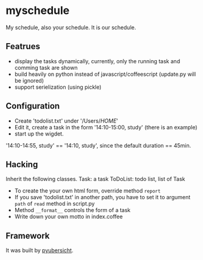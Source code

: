 # myschedule

My schedule, also your schedule. It is our schedule.

## Featrues

* display the tasks dynamically, currently, only the running task and comming task are shown
* build heavily on python instead of javascript/coffeescript (update.py will be ignored)
* support serielization (using pickle)

## Configuration

* Create 'todolist.txt' under '/Users/*HOME*'
* Edit it, create a task in the form '14:10-15:00, study' (there is an example)
* start up the wigdet.
  
'14:10-14:55, study' == '14:10, study', since the default duration == 45min.
  
## Hacking

Inherit the following classes.
Task: a task
ToDoList: todo list, list of Task

* To create the your own html form, override method `report`
* If you save 'todolist.txt' in another path, you have to set it to argument `path` of `read` method in script.py
* Method `__format__` controls the form of a task
* Write down your own motto in index.coffee

## Framework

It was built by [pyubersicht](https://github.com/Freakwill/pyubersicht).
